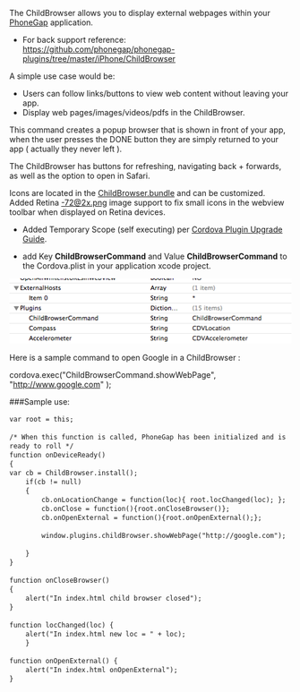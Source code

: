 The ChildBrowser allows you to display external webpages within your [PhoneGap](http://phonegap.com/) application.

- For back support reference:<br> 
[https://github.com/phonegap/phonegap-plugins/tree/master/iPhone/ChildBrowser 
](https://github.com/phonegap/phonegap-plugins/tree/master/iPhone/ChildBrowser)


A simple use case would be:

- Users can follow links/buttons to view web content without leaving your app. 
- Display web pages/images/videos/pdfs in the ChildBrowser.

This command creates a popup browser that is shown in front of your app, when the user presses the DONE button they are simply returned to your app ( actually they never left ).

The ChildBrowser has buttons for refreshing, navigating back + forwards, as well as the option to open in Safari.

Icons are located in the [ChildBrowser.bundle](https://github.com/phonegap/phonegap-plugins/tree/master/iOS/ChildBrowser/ChildBrowser.bundle) and can be customized. Added Retina -72@2x.png image support to fix small icons in the webview toolbar when displayed on Retina devices.

- Added Temporary Scope (self executing) per [Cordova Plugin Upgrade Guide](https://github.com/phonegap/phonegap-plugins/blob/master/iOS/README.md).

- add Key **ChildBrowserCommand** and Value **ChildBrowserCommand** to the Cordova.plist in your application xcode project.

![image](https://github.com/phonegap/phonegap-plugins/blob/master/iOS/ChildBrowser/Cordova.plist.png)

Here is a sample command to open Google in a ChildBrowser :

cordova.exec("ChildBrowserCommand.showWebPage", "http://www.google.com" );


###Sample use:

    
    var root = this;

    /* When this function is called, PhoneGap has been initialized and is ready to roll */
    function onDeviceReady()
    {
    var cb = ChildBrowser.install();
        if(cb != null)
        {
            cb.onLocationChange = function(loc){ root.locChanged(loc); };
            cb.onClose = function(){root.onCloseBrowser()};
            cb.onOpenExternal = function(){root.onOpenExternal();};

            window.plugins.childBrowser.showWebPage("http://google.com");

        }
    }

    function onCloseBrowser()
    {
        alert("In index.html child browser closed");
    }

    function locChanged(loc) {
        alert("In index.html new loc = " + loc);
        }

    function onOpenExternal() {
        alert("In index.html onOpenExternal");
    }

